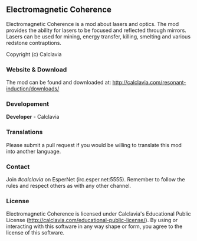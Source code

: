 ## Electromagnetic Coherence
Electromagnetic Coherence is a mod about lasers and optics. The mod provides the ability for lasers to be focused and reflected through mirrors. Lasers can be used for mining, energy transfer, killing, smelting and various redstone contraptions.

Copyright (c) Calclavia

### Website & Download
The mod can be found and downloaded at: http://calclavia.com/resonant-induction/downloads/

### Developement
**Developer** - Calclavia


### Translations
Please submit a pull request if you would be willing to translate this mod into another language.

### Contact
Join *#calclavia* on EsperNet (irc.esper.net:5555). Remember to follow the rules and respect others as with any other channel.

### License
Electromagnetic Coherence is licensed under Calclavia's Educational Public License (http://calclavia.com/educational-public-license/).
By using or interacting with this software in any way shape or form, you agree to the license of this software.